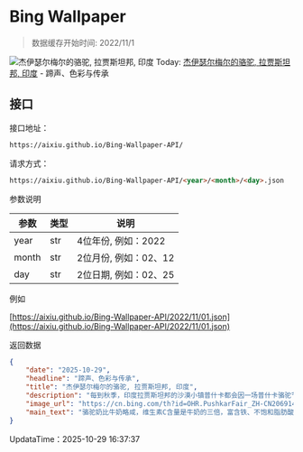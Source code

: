 # Bing Wallpaper

> 数据缓存开始时间: 2022/11/1

![杰伊瑟尔梅尔的骆驼, 拉贾斯坦邦, 印度](https://cn.bing.com/th?id=OHR.PushkarFair_ZH-CN2069143641_1920x1080.webp)
Today: [杰伊瑟尔梅尔的骆驼, 拉贾斯坦邦, 印度](https://cn.bing.com/th?id=OHR.PushkarFair_ZH-CN2069143641_1920x1080.webp) - 蹄声、色彩与传承

## 接口

接口地址：

```html
https://aixiu.github.io/Bing-Wallpaper-API/
```

请求方式：

```html
https://aixiu.github.io/Bing-Wallpaper-API/<year>/<month>/<day>.json
```

参数说明

| 参数 | 类型 | 说明 |
| - | - | - |
| year | str | 4位年份, 例如：2022 |
| month | str | 2位月份, 例如：02、12 |
| day | str | 2位日期, 例如：02、25 |

例如

[https://aixiu.github.io/Bing-Wallpaper-API/2022/11/01.json](https://aixiu.github.io/Bing-Wallpaper-API/2022/11/01.json)

返回数据

```json
{
    "date": "2025-10-29",
    "headline": "蹄声、色彩与传承",
    "title": "杰伊瑟尔梅尔的骆驼, 拉贾斯坦邦, 印度",
    "description": "每到秋季，印度拉贾斯坦邦的沙漠小镇普什卡都会因一场普什卡骆驼节而热闹非凡。这一节庆与印度教的卡提克月相对应，通常在公历10月下旬至11月初举行。今年的庆典自今日起至11月5日，成为了当地一年中最令人期待的季节。",
    "image_url": "https://cn.bing.com/th?id=OHR.PushkarFair_ZH-CN2069143641_1920x1080.webp",
    "main_text": "骆驼奶比牛奶略咸，维生素C含量是牛奶的三倍，富含铁、不饱和脂肪酸和B族维生素。"
}
```

UpdataTime：2025-10-29 16:37:37
